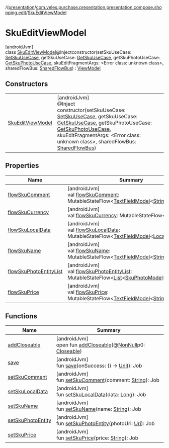 //[presentation](../../../index.md)/[com.veles.purchase.presentation.presentation.compose.shopping.edit](../index.md)/[SkuEditViewModel](index.md)

# SkuEditViewModel

[androidJvm]\
class [SkuEditViewModel](index.md)@Injectconstructor(setSkuUseCase: [SetSkuUseCase](../../../../domain/domain/com.veles.purchase.domain.usecase.sku/-set-sku-use-case/index.md), getSkuUseCase: [GetSkuUseCase](../../../../domain/domain/com.veles.purchase.domain.usecase.sku/-get-sku-use-case/index.md), getSkuPhotoUseCase: [GetSkuPhotoUseCase](../../../../domain/domain/com.veles.purchase.domain.usecase.sku/-get-sku-photo-use-case/index.md), skuEditFragmentArgs: <!---  GfmCommand {"@class":"org.jetbrains.dokka.gfm.ResolveLinkGfmCommand","dri":{"packageName":"","classNames":"<Error class: unknown class>","callable":null,"target":{"@class":"org.jetbrains.dokka.links.PointingToDeclaration"},"extra":null}} --->&lt;Error class: unknown class&gt;<!--- --->, sharedFlowBus: [SharedFlowBus](../../com.veles.purchase.presentation.data.bus/-shared-flow-bus/index.md)) : [ViewModel](https://developer.android.com/reference/kotlin/androidx/lifecycle/ViewModel.html)

## Constructors

| | |
|---|---|
| [SkuEditViewModel](-sku-edit-view-model.md) | [androidJvm]<br>@Inject<br>constructor(setSkuUseCase: [SetSkuUseCase](../../../../domain/domain/com.veles.purchase.domain.usecase.sku/-set-sku-use-case/index.md), getSkuUseCase: [GetSkuUseCase](../../../../domain/domain/com.veles.purchase.domain.usecase.sku/-get-sku-use-case/index.md), getSkuPhotoUseCase: [GetSkuPhotoUseCase](../../../../domain/domain/com.veles.purchase.domain.usecase.sku/-get-sku-photo-use-case/index.md), skuEditFragmentArgs: <!---  GfmCommand {"@class":"org.jetbrains.dokka.gfm.ResolveLinkGfmCommand","dri":{"packageName":"","classNames":"<Error class: unknown class>","callable":null,"target":{"@class":"org.jetbrains.dokka.links.PointingToDeclaration"},"extra":null}} --->&lt;Error class: unknown class&gt;<!--- --->, sharedFlowBus: [SharedFlowBus](../../com.veles.purchase.presentation.data.bus/-shared-flow-bus/index.md)) |

## Properties

| Name | Summary |
|---|---|
| [flowSkuComment](flow-sku-comment.md) | [androidJvm]<br>val [flowSkuComment](flow-sku-comment.md): MutableStateFlow&lt;[TextFieldModel](../../com.veles.purchase.presentation.model.core/-text-field-model/index.md)&lt;[String](https://kotlinlang.org/api/latest/jvm/stdlib/kotlin/-string/index.html)&gt;&gt; |
| [flowSkuCurrency](flow-sku-currency.md) | [androidJvm]<br>val [flowSkuCurrency](flow-sku-currency.md): MutableStateFlow&lt;[Currency](https://developer.android.com/reference/kotlin/android/icu/util/Currency.html)&gt; |
| [flowSkuLocalData](flow-sku-local-data.md) | [androidJvm]<br>val [flowSkuLocalData](flow-sku-local-data.md): MutableStateFlow&lt;[TextFieldModel](../../com.veles.purchase.presentation.model.core/-text-field-model/index.md)&lt;[LocalDateTime](https://developer.android.com/reference/kotlin/java/time/LocalDateTime.html)&gt;&gt; |
| [flowSkuName](flow-sku-name.md) | [androidJvm]<br>val [flowSkuName](flow-sku-name.md): MutableStateFlow&lt;[TextFieldModel](../../com.veles.purchase.presentation.model.core/-text-field-model/index.md)&lt;[String](https://kotlinlang.org/api/latest/jvm/stdlib/kotlin/-string/index.html)&gt;&gt; |
| [flowSkuPhotoEntityList](flow-sku-photo-entity-list.md) | [androidJvm]<br>val [flowSkuPhotoEntityList](flow-sku-photo-entity-list.md): MutableStateFlow&lt;[List](https://kotlinlang.org/api/latest/jvm/stdlib/kotlin.collections/-list/index.html)&lt;[SkuPhotoModel](../../../../domain/domain/com.veles.purchase.domain.model/-sku-photo-model/index.md)&gt;&gt; |
| [flowSkuPrice](flow-sku-price.md) | [androidJvm]<br>val [flowSkuPrice](flow-sku-price.md): MutableStateFlow&lt;[TextFieldModel](../../com.veles.purchase.presentation.model.core/-text-field-model/index.md)&lt;[String](https://kotlinlang.org/api/latest/jvm/stdlib/kotlin/-string/index.html)&gt;&gt; |

## Functions

| Name | Summary |
|---|---|
| [addCloseable](../../com.veles.purchase.presentation.presentation.mvvm.purchase.sort/-sort-purchase-view-model/index.md#264516373%2FFunctions%2F-646359276) | [androidJvm]<br>open fun [addCloseable](../../com.veles.purchase.presentation.presentation.mvvm.purchase.sort/-sort-purchase-view-model/index.md#264516373%2FFunctions%2F-646359276)(@[NonNull](https://developer.android.com/reference/kotlin/androidx/annotation/NonNull.html)p0: [Closeable](https://developer.android.com/reference/kotlin/java/io/Closeable.html)) |
| [save](save.md) | [androidJvm]<br>fun [save](save.md)(onSuccess: () -&gt; [Unit](https://kotlinlang.org/api/latest/jvm/stdlib/kotlin/-unit/index.html)): Job |
| [setSkuComment](set-sku-comment.md) | [androidJvm]<br>fun [setSkuComment](set-sku-comment.md)(comment: [String](https://kotlinlang.org/api/latest/jvm/stdlib/kotlin/-string/index.html)): Job |
| [setSkuLocalData](set-sku-local-data.md) | [androidJvm]<br>fun [setSkuLocalData](set-sku-local-data.md)(data: [Long](https://kotlinlang.org/api/latest/jvm/stdlib/kotlin/-long/index.html)): Job |
| [setSkuName](set-sku-name.md) | [androidJvm]<br>fun [setSkuName](set-sku-name.md)(name: [String](https://kotlinlang.org/api/latest/jvm/stdlib/kotlin/-string/index.html)): Job |
| [setSkuPhotoEntity](set-sku-photo-entity.md) | [androidJvm]<br>fun [setSkuPhotoEntity](set-sku-photo-entity.md)(photoUri: [Uri](https://developer.android.com/reference/kotlin/android/net/Uri.html)): Job |
| [setSkuPrice](set-sku-price.md) | [androidJvm]<br>fun [setSkuPrice](set-sku-price.md)(price: [String](https://kotlinlang.org/api/latest/jvm/stdlib/kotlin/-string/index.html)): Job |
